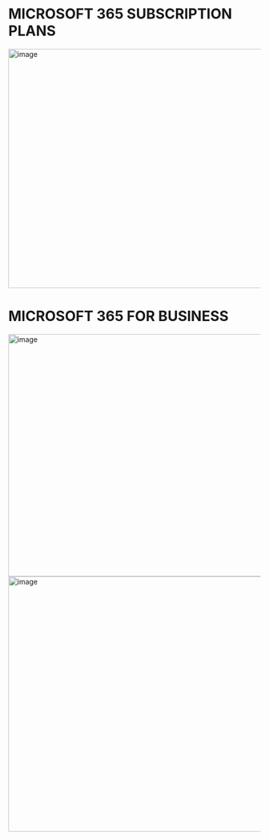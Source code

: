 # MICROSOFT 365 SUBSCRIPTION PLANS


<img width="851" height="478" alt="image" src="https://github.com/user-attachments/assets/45e3797f-4d87-44e0-9160-e5a7c160dffb" />


# MICROSOFT 365 FOR BUSINESS

<img width="863" height="484" alt="image" src="https://github.com/user-attachments/assets/2210f832-d7ac-4f85-9a8a-b95fb79ed944" />


<img width="821" height="510" alt="image" src="https://github.com/user-attachments/assets/34dac078-e8f3-4ec0-8120-a9c8b8efa965" />
